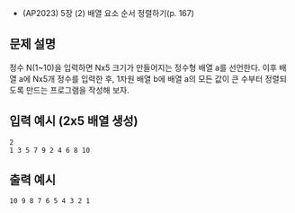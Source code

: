 - (AP2023) 5장 (2) 배열 요소 순서 정렬하기(p. 167)
## 문제 설명
정수 N(1~10)을 입력하면 Nx5 크기가 만들어지는 정수형 배열 a를 선언한다.
이후 배열 a에 Nx5개 정수를 입력한 후, 1차원 배열 b에 배열 a의 모든 값이 큰 수부터
정렬되도록 만드는 프로그램을 작성해 보자.

## 입력 예시 (2x5 배열 생성)
```
2
1 3 5 7 9 2 4 6 8 10
```

## 출력 예시
```10 9 8 7 6 5 4 3 2 1```
